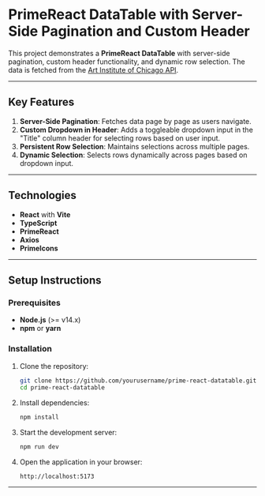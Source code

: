# PrimeReact DataTable with Server-Side Pagination and Custom Header

This project demonstrates a **PrimeReact DataTable** with server-side pagination, custom header functionality, and dynamic row selection. The data is fetched from the [Art Institute of Chicago API](https://api.artic.edu/).

---

## Key Features

1. **Server-Side Pagination**: Fetches data page by page as users navigate.
2. **Custom Dropdown in Header**: Adds a toggleable dropdown input in the "Title" column header for selecting rows based on user input.
3. **Persistent Row Selection**: Maintains selections across multiple pages.
4. **Dynamic Selection**: Selects rows dynamically across pages based on dropdown input.

---

## Technologies

- **React** with **Vite**
- **TypeScript**
- **PrimeReact**
- **Axios**
- **PrimeIcons**

---

## Setup Instructions

### Prerequisites

- **Node.js** (>= v14.x)
- **npm** or **yarn**

### Installation

1. Clone the repository:

   ```bash
   git clone https://github.com/yourusername/prime-react-datatable.git
   cd prime-react-datatable
   ```

2. Install dependencies:

   ```bash
   npm install
   ```

3. Start the development server:

   ```bash
   npm run dev
   ```

4. Open the application in your browser:

   ```
   http://localhost:5173
   ```

---